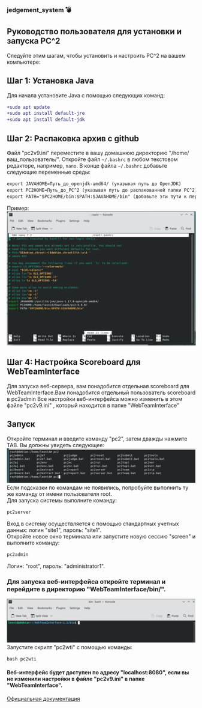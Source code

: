 ### jedgement_system :bomb:
## Руководство пользователя для установки и запуска PC^2
Следуйте этим шагам, чтобы установить и настроить PC^2 на вашем компьютере:
## Шаг 1: Установка Java
Для начала установите Java с помощью следующих команд:
```diff
+sudo apt update
+sudo apt install default-jre
+sudo apt install default-jdk
```
## Шаг 2: Распаковка архив с github
Файл  "pc2v9.ini" переместите в вашу домашнюю директорию "/home/ваш_пользователь/".
Откройте файл `~/.bashrc` в любом текстовом редакторе, например, `nano`.
В конце файла `~/.bashrc` добавьте следующие переменные среды:
```diff
export JAVAHOME=Путь_до_openjdk-amd64/ (указывая путь до OpenJDK)
export PC2HOME=Путь_до_PC^2 (указывая путь до распакованной папки PC^2)
export PATH="$PC2HOME/bin:$PATH:$JAVAHOME/bin" (добавьте эти пути к переменной $PATH)
```
Пример:<br />
![Screenshot](image/1.jpg)

## Шаг 4: Настройка Scoreboard для WebTeamInterface
Для запуска веб-сервера, вам понадобится отдельная scoreboard для WebTeamInterface.Вам понадобится отдельный пользователь scoreboard в pc2admin
Все настройки веб-интерфейса можно изменить в этом файле  "pc2v9.ini" , который находится в папке "WebTeamInterface"
## Запуск
Откройте терминал и введите команду "pc2", затем дважды нажмите TAB. Вы должны увидеть следующее:
![Screenshot](image/2.png)<br />
Если подсказки по командам не появились, попробуйте выполнить ту же команду от имени пользователя root.
<br />Для запуска системы выполните команду:
```diff
pc2server
```
Вход в систему осуществляется с помощью стандартных учетных данных: логин "site1", пароль: "site1".
<br />Откройте новое окно терминала или запустите новую сессию "screen" и выполните команду:
```diff
pc2admin
```
Логин: "root", пароль: "administrator1".
### Для запуска веб-интерфейса откройте терминал и перейдите в директорию "WebTeamInterface/bin/".<br />
![Screenshot](image/3.png)<br />
Запустите скрипт "pc2wti" с помощью команды:
```diff
bash pc2wti
```
#### Веб-интерфейс будет доступен по адресу "localhost:8080", если вы не изменили настройки в файле "pc2v9.ini" в папке "WebTeamInterface".
[Официальная документация](https://pc2ccs.github.io/current/)
